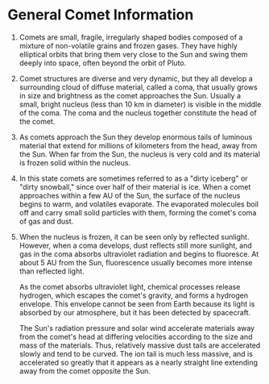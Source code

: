 # General Comet Information

1.  Comets are small, fragile, irregularly shaped bodies composed of a mixture of non-volatile grains and frozen gases. They have highly elliptical orbits that bring them very close to the Sun and swing them deeply into space, often beyond the orbit of Pluto. 

2.  Comet structures are diverse and very dynamic, but they all develop a surrounding cloud of diffuse material, called a coma, that usually grows in size and brightness as the comet approaches the Sun. Usually a small, bright nucleus (less than 10 km in diameter) is visible in the middle of the coma. The coma and the nucleus together constitute the head of the comet. 

3.	As comets approach the Sun they develop enormous tails of luminous material that extend for millions of kilometers from the head, away from the Sun. When far from the Sun, the nucleus is very cold and its material is frozen solid within the nucleus. 

4.  In this state comets are sometimes referred to as a "dirty iceberg" or "dirty snowball," since over half of their material is ice. When a comet approaches within a few AU of the Sun, the surface of the nucleus begins to warm, and volatiles evaporate. The evaporated molecules boil off and carry small solid particles with them, forming the comet's coma of gas and dust. 

5.  When the nucleus is frozen, it can be seen only by reflected sunlight. However, when a coma develops, dust reflects still more sunlight, and gas in the coma absorbs ultraviolet radiation and begins to fluoresce. At about 5 AU from the Sun, fluorescence usually becomes more intense than reflected light. 

    As the comet absorbs ultraviolet light, chemical processes release hydrogen, which escapes the comet's gravity, and forms a hydrogen envelope. This envelope cannot be seen from Earth because its light is absorbed by our atmosphere, but it has been detected by spacecraft. 

    The Sun's radiation pressure and solar wind accelerate materials away from the comet's head at differing velocities according to the size and mass of the materials. Thus, relatively massive dust tails are accelerated slowly and tend to be curved. The ion tail is much less massive, and is accelerated so greatly that it appears as a nearly straight line extending away from the comet opposite the Sun.
